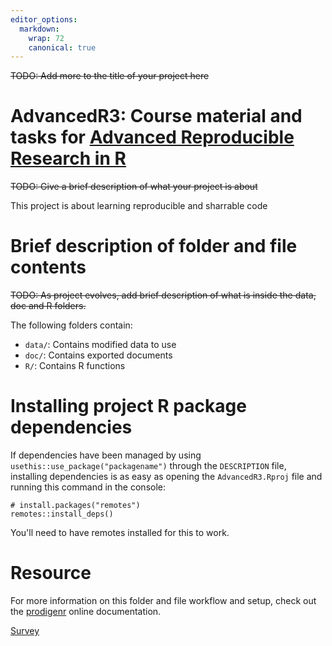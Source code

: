 ```yaml
---
editor_options:
  markdown:
    wrap: 72
    canonical: true
---
```


~~TODO: Add more to the title of your project here~~

# AdvancedR3: Course material and tasks for [Advanced Reproducible Research in R](https://ddeacademy.dk/events/course/advanced-course-on-reproducible-research-in-radvanced-course-on/)

~~TODO: Give a brief description of what your project is about~~

This project is about learning reproducible and sharrable code

# Brief description of folder and file contents

~~TODO: As project evolves, add brief description of what is inside the
data, doc and R folders.~~

The following folders contain:

-   `data/`: Contains modified data to use
-   `doc/`: Contains exported documents
-   `R/`: Contains R functions

# Installing project R package dependencies

If dependencies have been managed by using
`usethis::use_package("packagename")` through the `DESCRIPTION` file,
installing dependencies is as easy as opening the `AdvancedR3.Rproj`
file and running this command in the console:

```         
# install.packages("remotes")
remotes::install_deps()
```

You'll need to have remotes installed for this to work.

# Resource

For more information on this folder and file workflow and setup, check
out the [prodigenr](https://rostools.github.io/prodigenr) online
documentation.

[Survey](https://docs.google.com/forms/d/e/1FAIpQLScTbsxHSLrQxn38KS7kCklurFrccN8g3kVdm6WTSxEiIBypWg/viewform?usp=sf_link)
